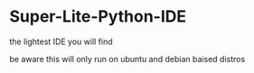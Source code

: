 # Super-Lite-Python-IDE
the lightest IDE you will find

be aware this will only run on ubuntu and debian baised distros
